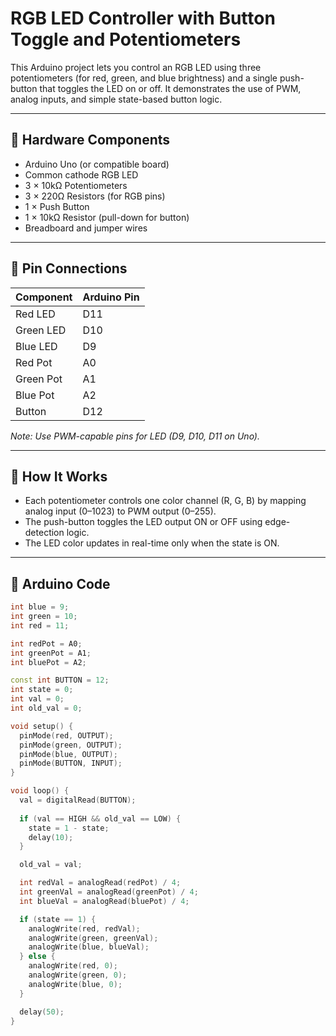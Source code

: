 # RGB LED Controller with Button Toggle and Potentiometers

This Arduino project lets you control an RGB LED using three potentiometers (for red, green, and blue brightness) and a single push-button that toggles the LED on or off. It demonstrates the use of PWM, analog inputs, and simple state-based button logic.

---

## 🔧 Hardware Components

- Arduino Uno (or compatible board)
- Common cathode RGB LED
- 3 × 10kΩ Potentiometers
- 3 × 220Ω Resistors (for RGB pins)
- 1 × Push Button
- 1 × 10kΩ Resistor (pull-down for button)
- Breadboard and jumper wires

---

## 🔌 Pin Connections

| Component       | Arduino Pin |
|----------------|-------------|
| Red LED        | D11         |
| Green LED      | D10         |
| Blue LED       | D9          |
| Red Pot        | A0          |
| Green Pot      | A1          |
| Blue Pot       | A2          |
| Button         | D12         |

*Note: Use PWM-capable pins for LED (D9, D10, D11 on Uno).*

---

## 🧠 How It Works

- Each potentiometer controls one color channel (R, G, B) by mapping analog input (0–1023) to PWM output (0–255).
- The push-button toggles the LED output ON or OFF using edge-detection logic.
- The LED color updates in real-time only when the state is ON.

---

## 🧾 Arduino Code

```cpp
int blue = 9;
int green = 10;
int red = 11;

int redPot = A0;
int greenPot = A1;
int bluePot = A2;

const int BUTTON = 12;
int state = 0;
int val = 0;
int old_val = 0;

void setup() {
  pinMode(red, OUTPUT);
  pinMode(green, OUTPUT);
  pinMode(blue, OUTPUT);
  pinMode(BUTTON, INPUT);
}

void loop() {
  val = digitalRead(BUTTON);
  
  if (val == HIGH && old_val == LOW) {
    state = 1 - state;
    delay(10);
  }

  old_val = val;

  int redVal = analogRead(redPot) / 4;
  int greenVal = analogRead(greenPot) / 4;
  int blueVal = analogRead(bluePot) / 4;

  if (state == 1) {
    analogWrite(red, redVal);
    analogWrite(green, greenVal);
    analogWrite(blue, blueVal);
  } else {
    analogWrite(red, 0);
    analogWrite(green, 0);
    analogWrite(blue, 0);
  }

  delay(50);
}
